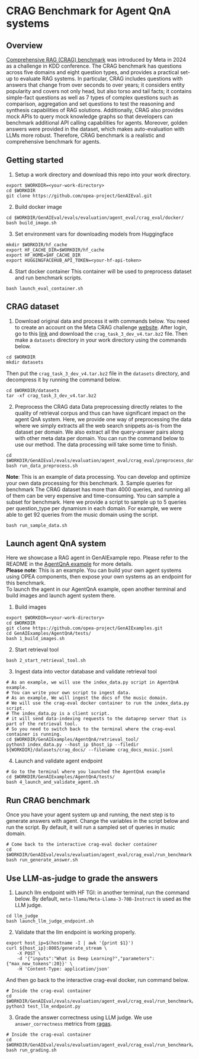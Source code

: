 # CRAG Benchmark for Agent QnA systems
## Overview
[Comprehensive RAG (CRAG) benchmark](https://www.aicrowd.com/challenges/meta-comprehensive-rag-benchmark-kdd-cup-2024) was introduced by Meta in 2024 as a challenge in KDD conference. The CRAG benchmark has questions across five domains and eight question types, and provides a practical set-up to evaluate RAG systems. In particular, CRAG includes questions with answers that change from over seconds to over years; it considers entity popularity and covers not only head, but also torso and tail facts; it contains simple-fact questions as well as 7 types of complex questions such as comparison, aggregation and set questions to test the reasoning and synthesis capabilities of RAG solutions. Additionally, CRAG also provides mock APIs to query mock knowledge graphs so that developers can benchmark additional API calling capabilities for agents. Moreover, golden answers were provided in the dataset, which makes auto-evaluation with LLMs more robust. Therefore, CRAG benchmark is a realistic and comprehensive benchmark for agents.

## Getting started
1. Setup a work directory and download this repo into your work directory.
```
export $WORKDIR=<your-work-directory>
cd $WORKDIR
git clone https://github.com/opea-project/GenAIEval.git
```
2. Build docker image
```
cd $WORKDIR/GenAIEval/evals/evaluation/agent_eval/crag_eval/docker/
bash build_image.sh
```
3. Set environment vars for downloading models from Huggingface
```
mkdir $WORKDIR/hf_cache 
export HF_CACHE_DIR=$WORKDIR/hf_cache
export HF_HOME=$HF_CACHE_DIR
export HUGGINGFACEHUB_API_TOKEN=<your-hf-api-token>
```
4. Start docker container
This container will be used to preprocess dataset and run benchmark scripts.
```
bash launch_eval_container.sh
```

## CRAG dataset
1. Download original data and process it with commands below.
You need to create an account on the Meta CRAG challenge [website](https://www.aicrowd.com/challenges/meta-comprehensive-rag-benchmark-kdd-cup-2024). After login, go to this [link](https://www.aicrowd.com/challenges/meta-comprehensive-rag-benchmark-kdd-cup-2024/problems/meta-kdd-cup-24-crag-end-to-end-retrieval-augmented-generation/dataset_files) and download the `crag_task_3_dev_v4.tar.bz2` file. Then make a `datasets` directory in your work directory using the commands below.
```
cd $WORKDIR
mkdir datasets
```
Then put the `crag_task_3_dev_v4.tar.bz2` file in the `datasets` directory, and decompress it by running the command below.
```
cd $WORKDIR/datasets
tar -xf crag_task_3_dev_v4.tar.bz2
```
2. Preprocess the CRAG data
Data preprocessing directly relates to the quality of retrieval corpus and thus can have significant impact on the agent QnA system. Here, we provide one way of preprocessing the data where we simply extracts all the web search snippets as-is from the dataset per domain. We also extract all the query-answer pairs along with other meta data per domain. You can run the command below to use our method. The data processing will take some time to finish.
```
cd $WORKDIR/GenAIEval/evals/evaluation/agent_eval/crag_eval/preprocess_data
bash run_data_preprocess.sh
```
**Note**: This is an example of data processing. You can develop and optimize your own data processing for this benchmark.
3. Sample queries for benchmark
The CRAG dataset has more than 4000 queries, and running all of them can be very expensive and time-consuming. You can sample a subset for benchmark. Here we provide a script to sample up to 5 queries per question_type per dynamism in each domain. For example, we were able to get 92 queries from the music domain using the script.
```
bash run_sample_data.sh
```

## Launch agent QnA system
Here we showcase a RAG agent in GenAIExample repo. Please refer to the README in the [AgentQnA example](https://github.com/opea-project/GenAIExamples/tree/main/AgentQnA) for more details. </br>
**Please note**: This is an example. You can build your own agent systems using OPEA components, then expose your own systems as an endpoint for this benchmark.</br>
To launch the agent in our AgentQnA example, open another terminal and build images and launch agent system there.
1. Build images
```
export $WORKDIR=<your-work-directory>
cd $WORKDIR
git clone https://github.com/opea-project/GenAIExamples.git
cd GenAIExamples/AgentQnA/tests/
bash 1_build_images.sh
```
2. Start retrieval tool
```
bash 2_start_retrieval_tool.sh
```
3. Ingest data into vector database and validate retrieval tool
```
# As an example, we will use the index_data.py script in AgentQnA example.
# You can write your own script to ingest data.
# As an example, We will ingest the docs of the music domain.
# We will use the crag-eval docker container to run the index_data.py script.
# The index_data.py is a client script.
# it will send data-indexing requests to the dataprep server that is part of the retrieval tool.
# So you need to switch back to the terminal where the crag-eval container is running.
cd $WORKDIR/GenAIExamples/AgentQnA/retrieval_tool/
python3 index_data.py --host_ip $host_ip --filedir ${WORKDIR}/datasets/crag_docs/ --filename crag_docs_music.jsonl
```
4. Launch and validate agent endpoint
```
# Go to the terminal where you launched the AgentQnA example
cd $WORKDIR/GenAIExamples/AgentQnA/tests/
bash 4_launch_and_validate_agent.sh
```

## Run CRAG benchmark
Once you have your agent system up and running, the next step is to generate answers with agent. Change the variables in the script below and run the script. By default, it will run a sampled set of queries in music domain.
```
# Come back to the interactive crag-eval docker container
cd $WORKDIR/GenAIEval/evals/evaluation/agent_eval/crag_eval/run_benchmark
bash run_generate_answer.sh
```

## Use LLM-as-judge to grade the answers
1. Launch llm endpoint with HF TGI: in another terminal, run the command below. By default, `meta-llama/Meta-Llama-3-70B-Instruct` is used as the LLM judge.
```
cd llm_judge
bash launch_llm_judge_endpoint.sh
```
2. Validate that the llm endpoint is working properly.
```
export host_ip=$(hostname -I | awk '{print $1}')
curl ${host_ip}:8085/generate_stream \
    -X POST \
    -d '{"inputs":"What is Deep Learning?","parameters":{"max_new_tokens":20}}' \
    -H 'Content-Type: application/json'
```
And then go back to the interactive crag-eval docker, run command below.
```
# Inside the crag-eval container
cd $WORKDIR/GenAIEval/evals/evaluation/agent_eval/crag_eval/run_benchmark/llm_judge/
python3 test_llm_endpoint.py
```
3. Grade the answer correctness using LLM judge. We use `answer_correctness` metrics from [ragas](https://github.com/explodinggradients/ragas/blob/main/src/ragas/metrics/_answer_correctness.py).
```
# Inside the crag-eval container
cd $WORKDIR/GenAIEval/evals/evaluation/agent_eval/crag_eval/run_benchmark/
bash run_grading.sh
```
